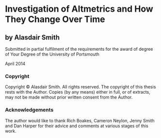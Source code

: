 # Investigation of Altmetrics and How They Change Over Time

## by Alasdair Smith

Submitted in partial fulfilment of the requirements for the award of degree of Your Degree of the University of Portsmouth

April 2014

### Copyright

Copyright &copy; Alasdair Smith. All rights reserved.
The copyright of this thesis rests with the Author. Copies (by any means) either in full, or of extracts, may not be made without prior written consent from the Author.

### Acknowledgements

The author would like to thank Rich Boakes, Cameron Neylon, Jenny Smith and Dan Harper for their advice and comments at various stages of this work.
